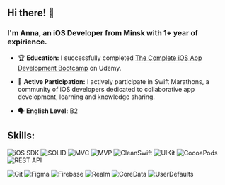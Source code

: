 

## Hi there! 👋

### I'm Anna, an iOS Developer from Minsk with 1+ year of expirience.


- 🏆 **Education:** I successfully completed [The Complete iOS App Development Bootcamp](https://www.udemy.com/course/ios-13-app-development-bootcamp/) on Udemy.

- 🚀 **Active Participation:** I actively participate in Swift Marathons, a community of iOS developers dedicated to collaborative app development, learning and knowledge sharing.
- 🗣️ **English Level:** B2


## Skills:

<p>
  <img src="https://img.shields.io/badge/iOS%20SDK-f03c15?style=for-the-badge&logoColor=white" alt="iOS SDK" />
  <img src="https://img.shields.io/badge/SOLID-c5f015?style=for-the-badge&logoColor=white" alt="SOLID" />
  <img src="https://img.shields.io/badge/MVC-1589F0?style=for-the-badge&logoColor=white" alt="MVC" />
  <img src="https://img.shields.io/badge/MVP-008000?style=for-the-badge&logoColor=white" alt="MVP" />
   <img src="https://img.shields.io/badge/CleanSwift-87CEEB?style=for-the-badge&logoColor=white" alt="CleanSwift" />
  <img src="https://img.shields.io/badge/UIKit-FFD700?style=for-the-badge&logoColor=white" alt="UIKit" />
  <img src="https://img.shields.io/badge/CocoaPods-FF6347?style=for-the-badge&logoColor=white" alt="CocoaPods" />
  <img src="https://img.shields.io/badge/REST API-008000?style=for-the-badge&logoColor=white" alt="REST API" />
</p> 

<p>
  <img src="https://img.shields.io/badge/GIT-FFD700?style=for-the-badge&logoColor=white" alt="Git" />
  <img src="https://img.shields.io/badge/Figma-1589F0?style=for-the-badge&logoColor=white" alt="Figma" />
  <img src="https://img.shields.io/badge/Firebase-FF4500?style=for-the-badge&logoColor=white" alt="Firebase" />
  <img src="https://img.shields.io/badge/Realm-c5f015?style=for-the-badge&logoColor=white" alt="Realm" />
  <img src="https://img.shields.io/badge/CoreData-808080?style=for-the-badge&logoColor=white" alt="CoreData" />
  <img src="https://img.shields.io/badge/UserDefaults-9400D3?style=for-the-badge&logoColor=white" alt="UserDefaults" />
</p>

